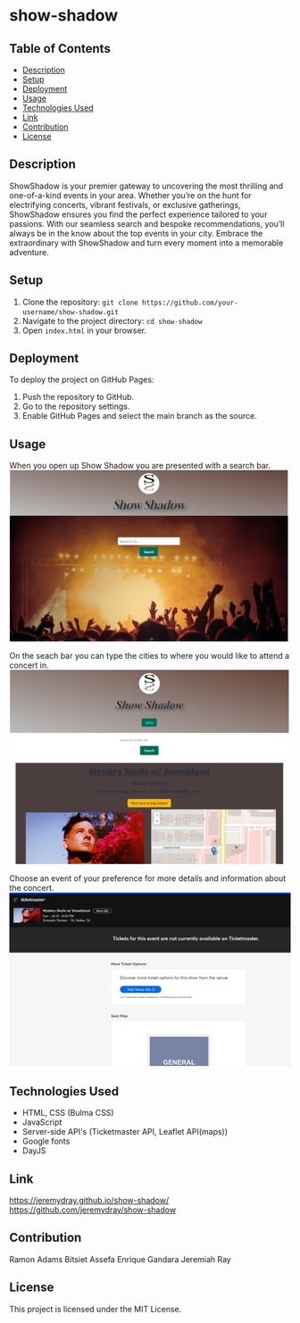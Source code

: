 # show-shadow

## Table of Contents

- [Description](#description)
- [Setup](#setup)
- [Deployment](#deployment)
- [Usage](#usage)
- [Technologies Used](#technologies-used)
- [Link](#link)
- [Contribution](#Contribition)
- [License](#license)

## Description

ShowShadow is your premier gateway to uncovering the most thrilling and one-of-a-kind events in your area. Whether you’re on the hunt for electrifying concerts, vibrant festivals, or exclusive gatherings, ShowShadow ensures you find the perfect experience tailored to your passions. With our seamless search and bespoke recommendations, you’ll always be in the know about the top events in your city. Embrace the extraordinary with ShowShadow and turn every moment into a memorable adventure.

## Setup

1. Clone the repository: `git clone https://github.com/your-username/show-shadow.git`
2. Navigate to the project directory: `cd show-shadow`
3. Open `index.html` in your browser.

## Deployment

To deploy the project on GitHub Pages:

1. Push the repository to GitHub.
2. Go to the repository settings.
3. Enable GitHub Pages and select the main branch as the source.

## Usage

When you open up Show Shadow you are presented with a search bar.
<br>
![ShowShadowHomePage](/assets/images/homepage-ss.png)<br>

On the seach bar you can type the cities to where you would like to attend a concert in.
<br>
![ConcertsAvailableintheAreaChoosen](/assets/images/searchss.png)<br>

Choose an event of your preference for more details and information about the concert.
<br>
![SiteWhereYoucanPurchaseTicket](/assets/images/resultsss.png)<br>

## Technologies Used

- HTML, CSS (Bulma CSS)
- JavaScript
- Server-side API's (Ticketmaster API, Leaflet API(maps))
- Google fonts
- DayJS

## Link

https://jeremydray.github.io/show-shadow/
https://github.com/jeremydray/show-shadow

## Contribution

Ramon Adams
Bitsiet Assefa
Enrique Gandara
Jeremiah Ray

## License

This project is licensed under the MIT License.
